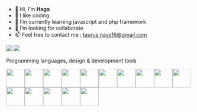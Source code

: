 
- 👋 Hi, I’m **Haga**
- 👀 I like coding
- 🌱 I’m currently learning javascript and php framework
- 💞️ I’m looking for collaborate
- 📫 Feel free to contact me : taurus.navs16@gmail.com



<img src="https://github-readme-stats.vercel.app/api/top-langs?username=taurusnavs&theme=radical&layout=compact"/>
<img src="https://github-readme-streak-stats.herokuapp.com/?user=taurusnavs"/>

Programming languages, design & development tools

<img height=50 src="https://cdn.jsdelivr.net/gh/devicons/devicon/icons/html5/html5-original.svg" /><img height=50 src="https://cdn.jsdelivr.net/gh/devicons/devicon/icons/css3/css3-original.svg" /><img height=50 src="https://cdn.jsdelivr.net/gh/devicons/devicon/icons/sass/sass-original.svg" /><img height=50 src="https://cdn.jsdelivr.net/gh/devicons/devicon/icons/javascript/javascript-original.svg" /><img height=50 src="https://cdn.jsdelivr.net/gh/devicons/devicon/icons/jquery/jquery-plain-wordmark.svg" /><img height=50 src="https://cdn.jsdelivr.net/gh/devicons/devicon/icons/bootstrap/bootstrap-original.svg" /><img height=50 src="https://cdn.jsdelivr.net/gh/devicons/devicon/icons/wordpress/wordpress-original.svg" /><img height=50 src="https://cdn.jsdelivr.net/gh/devicons/devicon/icons/symfony/symfony-original.svg" /><img height=50 src="https://cdn.jsdelivr.net/gh/devicons/devicon/icons/nodejs/nodejs-original.svg" /><img height=50 src="https://cdn.jsdelivr.net/gh/devicons/devicon/icons/react/react-original.svg" /><img height=50 src="https://cdn.jsdelivr.net/gh/devicons/devicon/icons/python/python-original.svg"/><img height=50 src="https://cdn.jsdelivr.net/gh/devicons/devicon/icons/java/java-original.svg"/><img height=50 src="https://cdn.jsdelivr.net/gh/devicons/devicon/icons/git/git-plain.svg"/><img height=50 src="https://cdn.jsdelivr.net/gh/devicons/devicon/icons/github/github-original.svg"/><img height=50 src="https://cdn.jsdelivr.net/gh/devicons/devicon/icons/docker/docker-original-wordmark.svg" />
          

<!---
taurusnavs/taurusnavs is a ✨ special ✨ repository because its `README.md` (this file) appears on your GitHub profile.
You can click the Preview link to take a look at your changes.
--->
